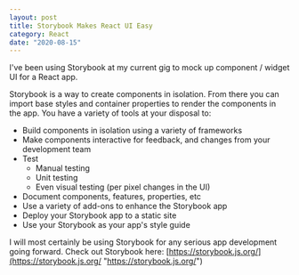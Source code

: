 ```yaml
---
layout: post
title: Storybook Makes React UI Easy
category: React
date: "2020-08-15"
---
```


I've been using Storybook at my current gig to mock up component / widget UI for a React app.

Storybook is a way to create components in isolation. From there you can import base styles and container properties to render the components in the app. You have a variety of tools at your disposal to:

- Build components in isolation using a variety of frameworks
- Make components interactive for feedback, and changes from your development team
- Test
  - Manual testing
  - Unit testing
  - Even visual testing (per pixel changes in the UI)
- Document components, features, properties, etc
- Use a variety of add-ons to enhance the Storybook app
- Deploy your Storybook app to a static site
- Use your Storybook as your app's style guide

I will most certainly be using Storybook for any serious app development going forward. Check out Storybook here: [https://storybook.js.org/](https://storybook.js.org/ "https://storybook.js.org/")
